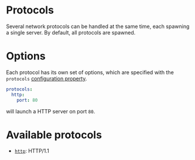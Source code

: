 # Protocols

Several network protocols can be handled at the same time, each spawning a
single server. By default, all protocols are spawned.

# Options

Each protocol has its own set of options, which are specified with the
`protocols`
[configuration property](../configuration/configuration.md#properties).

```yml
protocols:
  http:
    port: 80
```

will launch a HTTP server on port `80`.

# Available protocols

- [`http`](http.md): HTTP/1.1
